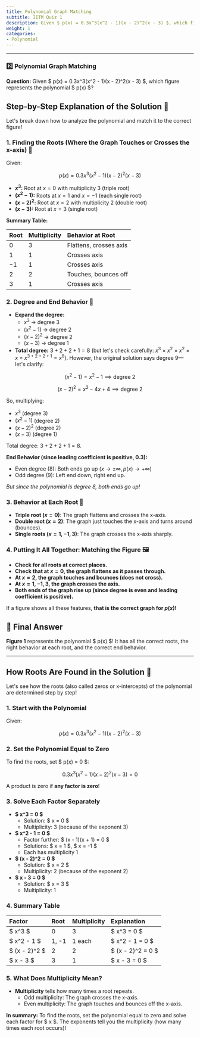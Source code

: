 ```yaml
---
title: Polynomial Graph Matching  
subtitle: IITM Quiz 1
description: Given $ p(x) = 0.3x^3(x^2 - 1)(x - 2)^2(x - 3) $, which figure represents the polynomial $ p(x) $?
weight: 1
categories:
- Polynomial
---
```


---



### 2️⃣ Polynomial Graph Matching

**Question:**
Given \$ p(x) = 0.3x^3(x^2 - 1)(x - 2)^2(x - 3) \$, which figure represents the polynomial \$ p(x) \$?

## Step-by-Step Explanation of the Solution 🚀

Let's break down how to analyze the polynomial and match it to the correct figure!

### 1. **Finding the Roots (Where the Graph Touches or Crosses the x-axis) 🌱**

Given:

$$
p(x) = 0.3x^3(x^2 - 1)(x - 2)^2(x - 3)
$$

- **$x^3$:** Root at $x = 0$ with multiplicity 3 (triple root)
- **$(x^2 - 1)$:** Roots at $x = 1$ and $x = -1$ (each single root)
- **$(x - 2)^2$:** Root at $x = 2$ with multiplicity 2 (double root)
- **$(x - 3)$:** Root at $x = 3$ (single root)

**Summary Table:**


| Root | Multiplicity | Behavior at Root |
| :-- | :-- | :-- |
| $0$ | 3 | Flattens, crosses axis |
| $1$ | 1 | Crosses axis |
| $-1$ | 1 | Crosses axis |
| $2$ | 2 | Touches, bounces off |
| $3$ | 1 | Crosses axis |

### 2. **Degree and End Behavior 🎢**

- **Expand the degree:**
    - $x^3$ → degree 3
    - $(x^2 - 1)$ → degree 2
    - $(x - 2)^2$ → degree 2
    - $(x - 3)$ → degree 1
- **Total degree:** $3 + 2 + 2 + 1 = 8$ (but let's check carefully: $x^3$ × $x^2$ × $x^2$ × $x$ = $x^{3+2+2+1} = x^8$). However, the original solution says degree 9—let's clarify:

$$
(x^2 - 1) = x^2 - 1 \implies \text{degree 2}
$$

$$
(x - 2)^2 = x^2 - 4x + 4 \implies \text{degree 2}
$$

So, multiplying:

- $x^3$ (degree 3)
- $(x^2 - 1)$ (degree 2)
- $(x - 2)^2$ (degree 2)
- $(x - 3)$ (degree 1)

Total degree: $3 + 2 + 2 + 1 = 8$.

**End Behavior (since leading coefficient is positive, 0.3):**

- Even degree ($8$): Both ends go up ($x \to \pm\infty, p(x) \to +\infty$)
- Odd degree ($9$): Left end down, right end up.

*But since the polynomial is degree 8, both ends go up!*

### 3. **Behavior at Each Root 🌈**

- **Triple root ($x = 0$)**: The graph flattens and crosses the x-axis.
- **Double root ($x = 2$)**: The graph just touches the x-axis and turns around (bounces).
- **Single roots ($x = 1, -1, 3$)**: The graph crosses the x-axis sharply.


### 4. **Putting It All Together: Matching the Figure 🖼️**

- **Check for all roots at correct places.**
- **Check that at $x = 0$, the graph flattens as it passes through.**
- **At $x = 2$, the graph touches and bounces (does not cross).**
- **At $x = 1, -1, 3$, the graph crosses the axis.**
- **Both ends of the graph rise up (since degree is even and leading coefficient is positive).**

If a figure shows all these features, **that is the correct graph for $p(x)$!**

## 🎯 **Final Answer**

**Figure 1** represents the polynomial \$ p(x) \$!
It has all the correct roots, the right behavior at each root, and the correct end behavior.

---

## How Roots Are Found in the Solution 🌱

Let's see how the roots (also called zeros or x-intercepts) of the polynomial are determined step by step!

### 1. **Start with the Polynomial**

Given:

$$
p(x) = 0.3x^3(x^2 - 1)(x - 2)^2(x - 3)
$$

### 2. **Set the Polynomial Equal to Zero**

To find the roots, set \$ p(x) = 0 \$:

$$
0.3x^3(x^2 - 1)(x - 2)^2(x - 3) = 0
$$

A product is zero if **any factor is zero**!

### 3. **Solve Each Factor Separately**

- **\$ x^3 = 0 \$**
    - Solution: \$ x = 0 \$
    - Multiplicity: 3 (because of the exponent 3)
- **\$ x^2 - 1 = 0 \$**
    - Factor further: \$ (x - 1)(x + 1) = 0 \$
    - Solutions: \$ x = 1 \$, \$ x = -1 \$
    - Each has multiplicity 1
- **\$ (x - 2)^2 = 0 \$**
    - Solution: \$ x = 2 \$
    - Multiplicity: 2 (because of the exponent 2)
- **\$ x - 3 = 0 \$**
    - Solution: \$ x = 3 \$
    - Multiplicity: 1


### 4. **Summary Table**

| Factor | Root | Multiplicity | Explanation |
| :-- | :-- | :-- | :-- |
| \$ x^3 \$ | 0 | 3 | \$ x^3 = 0 \$ |
| \$ x^2 - 1 \$ | 1, -1 | 1 each | \$ x^2 - 1 = 0 \$ |
| \$ (x - 2)^2 \$ | 2 | 2 | \$ (x - 2)^2 = 0 \$ |
| \$ x - 3 \$ | 3 | 1 | \$ x - 3 = 0 \$ |

### 5. **What Does Multiplicity Mean?**

- **Multiplicity** tells how many times a root repeats.
    - Odd multiplicity: The graph crosses the x-axis.
    - Even multiplicity: The graph touches and bounces off the x-axis.

**In summary:**
To find the roots, set the polynomial equal to zero and solve each factor for \$ x \$. The exponents tell you the multiplicity (how many times each root occurs)!
